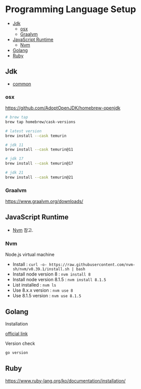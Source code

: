 # Programming Language Setup

- [Jdk](#jdk)
  - [osx](#osx)
  - [Graalvm](#graalvm)
- [JavaScript Runtime](#javascript-runtime)
  - [Nvm](#nvm)
- [Golang](#golang)
- [Ruby](#ruby)

## Jdk

- [common](https://blog.benelog.net/installing-jdk.html)

### osx

https://github.com/AdoptOpenJDK/homebrew-openjdk

```sh
# brew tap
brew tap homebrew/cask-versions

# latest version
brew install --cask temurin 

# jdk 11
brew install --cask temurin@11 

# jdk 17
brew install --cask temurin@17

# jdk 21
brew install --cask temurin@21
```

### Graalvm

https://www.graalvm.org/downloads/

## JavaScript Runtime

- [Nvm](Nvm.md) 참고.

### Nvm

Node.js virtual machine

- Install : `curl -o- https://raw.githubusercontent.com/nvm-sh/nvm/v0.39.1/install.sh | bash`
- Install node version 8 : `nvm install 8`
- Install node version 8.1.5 : `nvm install 8.1.5`
- List installed : `nvm ls`
- Use 8.x.x version : `nvm use 8`
- Use 8.1.5 version : `nvm use 8.1.5`

## Golang

Installation

[official link](https://go.dev/doc/install)

Version check

```sh
go version
```

## Ruby

https://www.ruby-lang.org/ko/documentation/installation/
